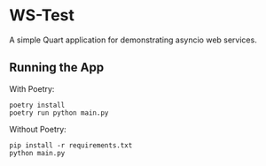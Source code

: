 # WS-Test

A simple Quart application for demonstrating asyncio web services.

## Running the App

With Poetry:
```
poetry install
poetry run python main.py
```

Without Poetry:
```
pip install -r requirements.txt
python main.py
``` 